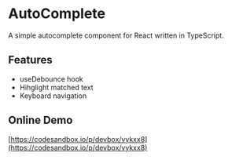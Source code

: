 # AutoComplete

A simple autocomplete component for React written in TypeScript.

## Features

- useDebounce hook
- Hihglight matched text
- Keyboard navigation

## Online Demo

[https://codesandbox.io/p/devbox/vykxx8](https://codesandbox.io/p/devbox/vykxx8)
